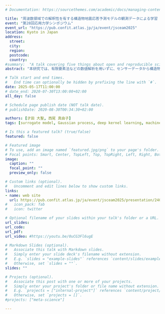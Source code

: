 ```yaml
---
# Documentation: https://sourcethemes.com/academic/docs/managing-content/

title: "周波数領域での解釈性を有する構造物地震応答予測モデルの観測データによる学習（シンポジウム講演概要）"
event: "第28回応用力学シンポジウム"
event_url: "https://pub.confit.atlas.jp/ja/event/jsceam2025"
location: Kyoto in Japan
address:
  street:
  city:
  region:
  postcode:
  country:
#summary:  "A talk covering five things about open and reproducible science that every early career researcher should know. Practical tools are also covered."
abstract: "本研究では、有限要素法などの数値解析を用いずに、センサーデータから構造物の地震応答を予測するための説明可能な深層学習モデルであるExSRNet（Explainable Seismic Response Networks）を提案する。ExSRNetは周波数特性に着目し、周波数帯域分割にSincNet、時間的特徴抽出に因果的Dilated Convolution、各周波数帯域の重み付けに周波数アテンション、時間履歴応答予測にLSTMを組み合わせることで構成される。検証では、6層RC建物の観測データを用いて学習と予測を実施した。結果として、ExSRNetはLSTMモデルよりも正確に地震応答を予測できることが示された。さらに、ExSRNetによって推定された各周波数帯の寄与度は、応答のFFT解析結果と良好に整合していた。"

# Talk start and end times.
#   End time can optionally be hidden by prefixing the line with `#`.
date: 2025-05-17T11:00:00
# date_end: 2020-07-30T13:00:00+02:00
all_day: false

# Schedule page publish date (NOT talk date).
# publishDate: 2020-08-30T00:34:30+02:00

authors: [才田 大聖, 西尾 真由子]
tags: [surrogate model, Gaussian process, deep kernel learning, machine learning]

# Is this a featured talk? (true/false)
featured: false

# Featured image
# To use, add an image named `featured.jpg/png` to your page's folder. 
# Focal points: Smart, Center, TopLeft, Top, TopRight, Left, Right, BottomLeft, Bottom, BottomRight.
image:
  caption: ""
  focal_point: ""
  preview_only: false

# Custom links (optional).
#   Uncomment and edit lines below to show custom links.
links:
- name: web site
  url: https://pub.confit.atlas.jp/ja/event/jsceam2025/presentation/24001-07-07
#   icon_pack: fab
#   icon: twitter

# Optional filename of your slides within your talk's folder or a URL.
url_slides:
url_code:
url_pdf:
url_video: #https://youtu.be/0uCG3Fl6ugE

# Markdown Slides (optional).
#   Associate this talk with Markdown slides.
#   Simply enter your slide deck's filename without extension.
#   E.g. `slides = "example-slides"` references `content/slides/example-slides.md`.
#   Otherwise, set `slides = ""`.
slides: ""

# Projects (optional).
#   Associate this post with one or more of your projects.
#   Simply enter your project's folder or file name without extension.
#   E.g. `projects = ["internal-project"]` references `content/project/deep-learning/index.md`.
#   Otherwise, set `projects = []`.
#projects: ["meta-science"]

---
```


